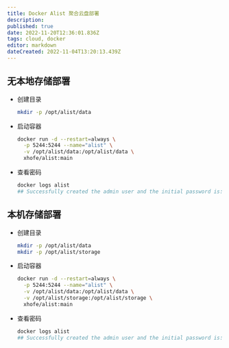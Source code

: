 ```yaml
---
title: Docker Alist 聚合云盘部署
description: 
published: true
date: 2022-11-20T12:36:01.836Z
tags: cloud, docker
editor: markdown
dateCreated: 2022-11-04T13:20:13.439Z
---
```


## 无本地存储部署
* 创建目录
    ```bash
    mkdir -p /opt/alist/data
    ```
* 启动容器
    ```bash
    docker run -d --restart=always \
      -p 5244:5244 --name="alist" \
      -v /opt/alist/data:/opt/alist/data \
      xhofe/alist:main
    ```
* 查看密码
    ```bash
    docker logs alist
    ## Successfully created the admin user and the initial password is: FwZ72nvw ##
    ```
## 本机存储部署
* 创建目录
    ```bash
    mkdir -p /opt/alist/data
    mkdir -p /opt/alist/storage
    ```
* 启动容器
    ```bash
    docker run -d --restart=always \
      -p 5244:5244 --name="alist" \
      -v /opt/alist/data:/opt/alist/data \
      -v /opt/alist/storage:/opt/alist/storage \
      xhofe/alist:main
    ```
* 查看密码
    ```bash
    docker logs alist
    ## Successfully created the admin user and the initial password is: FwZ72nvw ##
    ```